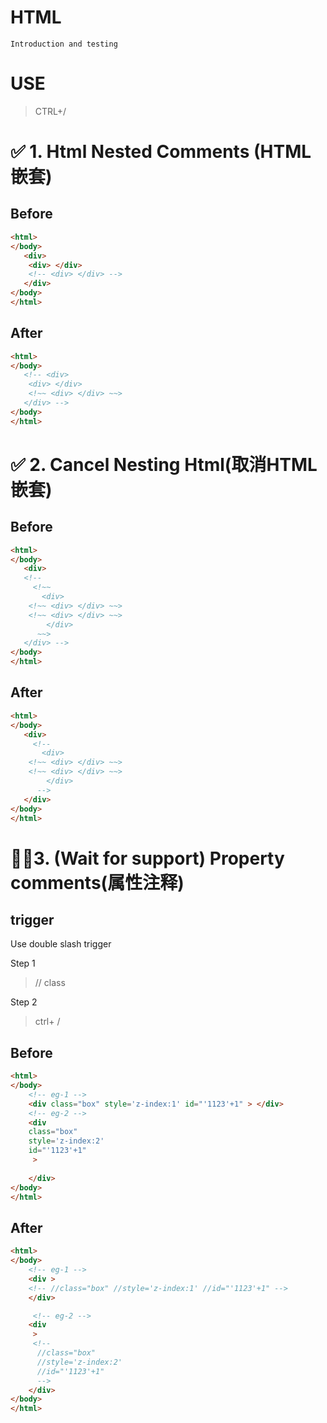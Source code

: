 
# HTML

`Introduction and testing`

# USE

> CTRL+/

# ✅ 1. Html Nested Comments (HTML嵌套)


## Before
```html
<html>
</body>
   <div> 
	<div> </div>
	<!-- <div> </div> -->
   </div>
</body>
</html>
```

## After
```html
<html>
</body>
   <!-- <div> 
	<div> </div>
	<!~~ <div> </div> ~~>
   </div> -->
</body>
</html>
```

# ✅ 2. Cancel Nesting Html(取消HTML嵌套) 

## Before
<!-- TestMark:Html-Cancel-Nesting-Html  -->
```html
<html>
</body>
   <div> 
   <!--  
     <!~~ 
       <div> 
	<!~~ <div> </div> ~~>
	<!~~ <div> </div> ~~>
        </div> 
      ~~>
   </div> -->
</body>
</html>
```


## After

```html
<html>
</body>
   <div> 
     <!-- 
       <div> 
	<!~~ <div> </div> ~~>
	<!~~ <div> </div> ~~>
        </div> 
      -->
   </div> 
</body>
</html>
```

# 👨‍💻3. (Wait for support) Property comments(属性注释) 


## trigger
Use double slash trigger 

Step 1
> // class 

Step 2
> ctrl+ /


## Before
```html
<html>
</body>
    <!-- eg-1 -->
    <div class="box" style='z-index:1' id="'1123'+1" > </div>
    <!-- eg-2 -->
    <div
	class="box" 
	style='z-index:2'
	id="'1123'+1" 
     > 
   
    </div>
</body>
</html>
```


## After

```html
<html>
</body>
    <!-- eg-1 -->
    <div > 
	<!-- //class="box" //style='z-index:1' //id="'1123'+1" -->
    </div>

     <!-- eg-2 -->
    <div
     >
     <!-- 
	  //class="box"
	  //style='z-index:2'
	  //id="'1123'+1" 
      -->
    </div>
</body>
</html>
```

